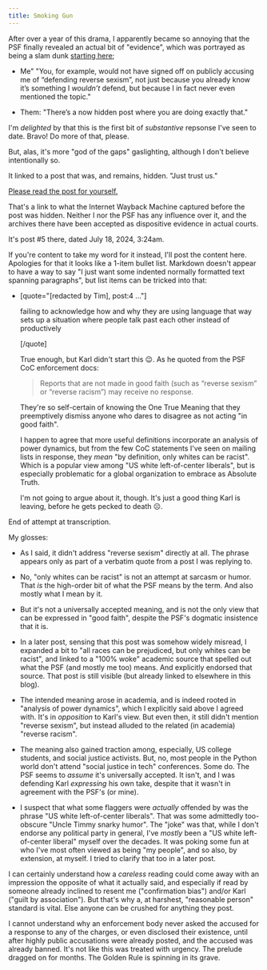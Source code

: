 ```yaml
---
title: Smoking Gun
---
```


After over a year of this  drama, I apparently became so annoying that the PSF finally revealed an actual bit of "evidence", which was portrayed as being a slam dunk [starting here](https://discuss.python.org/t/suspension-of-franz-kiraly/103776/95);

- Me" "You, for example, would not have signed off on publicly accusing me of “defending reverse sexism”, not just because you already know it’s something I _wouldn’t_ defend, but because I in fact never even mentioned the topic."

- Them: "There’s a now hidden post where you are doing exactly that."

I'm _delighted_ by that this is the first bit of _substantive_ repsonse I've seen to date. Bravo! Do more of that, please.

But, alas, it's more "god of the gaps" gaslighting, although I don't believe intentionally so.

It linked to a post that was, and remains, hidden. "Just trust us."

[Please read the post for yourself.](https://web.archive.org/web/20240718111426/https://discuss.python.org/t/im-leaving-too/58408)

That's a link to what the Internet Wayback Machine captured before the post was hidden. Neither I nor the PSF has any influence over it, and the archives there have been accepted as dispositive evidence in actual courts.

It's post #5 there, dated July 18, 2024, 3:24am.

If you're content to take my word for it instead, I'll post the content here. Apologies for that it looks like a 1-item bullet list.  Markdown doesn't appear to have a way to say "I just want some indented normally formatted text spanning paragraphs", but list items can be tricked into that:

-  [quote="[redacted by Tim], post:4 ..."]

   failing to acknowledge how and why they are using language that way sets up a situation where people talk past each other instead of productively
   
   [/quote]

   True enough, but Karl didn't start this :wink:. As he quoted from the PSF CoC enforcement docs:

   > Reports that are not made in good faith (such as “reverse sexism” or “reverse racism”) may receive no response.

   They're so self-certain of knowing the One True Meaning that they preemptively dismiss anyone who dares to disagree as not acting "in good faith".

   I happen to agree that more useful definitions incorporate an analysis of power dynamics, but from the few CoC statements I've seen on mailing lists in response, they _mean_ "by definition, only whites can be racist". Which is a popular view among "US white left-of-center liberals", but is especially problematic for a global organization to embrace as Absolute Truth.

   I'm not going to argue about it, though. It's just a good thing Karl is leaving, before he gets pecked to death :frowning_face:.

End of attempt at transcription.

My glosses:

- As I said, it didn't address "reverse sexism" directly at all. The phrase appears only as part of a verbatim quote from a post I was replying to.

- No, "only whites can be racist" is not an attempt at sarcasm or humor. That _is_ the high-order bit of what the PSF means by the term. And also mostly what I mean by it.

- But it's not a universally accepted meaning, and is not the only view that can be expressed in "good faith", despite the PSF's dogmatic insistence that it is.

- In a later post, sensing that this post was somehow widely misread, I expanded a bit to "all races can be prejudiced, but only whites can be racist", and linked to a "100% woke" academic source that spelled out what the PSF (and mostly me too) means. And explicitly endorsed that source. That post is still visible (but already linked to elsewhere in this blog).

- The intended meaning arose in academia, and is indeed rooted in "analysis of power dynamics", which I explicitly said above I agreed with. It's in _opposition_ to Karl's view. But even then, it still didn't mention "reverse sexism", but instead alluded to the related (in academia) "reverse racism".

- The meaning also gained traction among, especially, US college students, and social justice activists. But, no, most people in the Python world don't attend "social justice in tech" conferences. Some do. The PSF seems to _assume_ it's universally accepted. It isn't, and I was defending Karl _expressing_ his own take, despite that it wasn't in agreement with the PSF's (or mine).

- I suspect that what some flaggers were _actually_ offended by was the phrase "US white left-of-center liberals". That was some admittedly too-obscure "Uncle Timmy snarky humor". The "joke" was that, while I don't endorse any political party in general, I've _mostly_ been a "US white left-of-center liberal" myself over the decades. It was poking some fun at who I've most often viewed as being "my people", and so also, by extension, at myself. I tried to clarify that too in a later post.

I can certainly understand how a _careless_ reading could come away with an impression the opposite of what it actually said, and especially if read by someone already inclined to resent me ("confirmation bias") and/or Karl ("guilt by association"). But that's why a, at harshest, "reasonable person" standard is vital. Else anyone can be crushed for anything they post.

I cannot understand why an enforcement body never asked the accused for a response to any of the charges, or even disclosed their existence, until after highly public accusations were already posted, and the accused was already banned. It's not like this was treated with urgency. The prelude dragged on for months. The Golden Rule is spinning in its grave.
